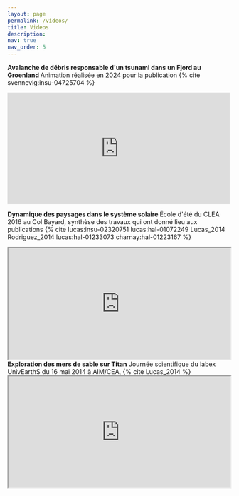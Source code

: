 ```yaml
---
layout: page
permalink: /videos/
title: Videos
description:
nav: true
nav_order: 5
---
```


<font style="color: var(--global-text-color-light)"><b>Avalanche de débris responsable d&#39;un tsunami dans un Fjord au Groenland
</b></font>
Animation réalisée en 2024 pour la publication {% cite svennevig:insu-04725704 %} 
<iframe width="500" height="250" src="https://www.youtube.com/embed/POq5UPN2kmY" title="Avalanche de débris responsable d&#39;un tsunami dans un Fjord au Groenland" frameborder="0" allow="accelerometer; autoplay; clipboard-write; encrypted-media; gyroscope; picture-in-picture; web-share" referrerpolicy="strict-origin-when-cross-origin" allowfullscreen></iframe>
<br />



<font style="color: var(--global-text-color-light)"><b>Dynamique des paysages dans le système solaire
</b></font>
École d'été du CLEA 2016 au Col Bayard, synthèse des travaux qui ont donné lieu aux publications {% cite lucas:insu-02320751 lucas:hal-01072249 Lucas_2014 Rodriguez_2014 lucas:hal-01233073 charnay:hal-01223167 %}
<iframe
src="https://media.tremplin.ens-lyon.fr/media/2016/20160823/AntoineLucas/Video/20160823_antoinelucas.mp4" width=500 height=250>
</iframe>




<br />
<font style="color: var(--global-text-color-light)"><b>Exploration des mers de sable sur Titan</b></font>
Journée scientifique du labex UnivEarthS du 16 mai 2014 à AIM/CEA,  {% cite  Lucas_2014 %}
<iframe
src="https://www.youtube.com/embed/5IJql3HQj7w?start=393" width=500 height=250>
</iframe>
